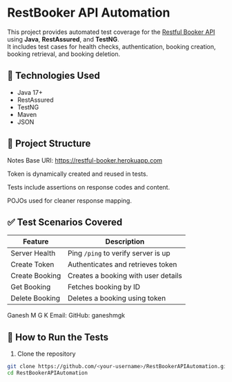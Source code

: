 # RestBooker API Automation

This project provides automated test coverage for the [Restful Booker API](https://restful-booker.herokuapp.com/) using **Java**, **RestAssured**, and **TestNG**.  
It includes test cases for health checks, authentication, booking creation, booking retrieval, and booking deletion.

## 🧪 Technologies Used

- Java 17+
- RestAssured
- TestNG
- Maven
- JSON

## 🚀 Project Structure

 Notes
Base URI: https://restful-booker.herokuapp.com

Token is dynamically created and reused in tests.

Tests include assertions on response codes and content.

POJOs used for cleaner response mapping.

## ✅ Test Scenarios Covered
| Feature        | Description                            |
|----------------|----------------------------------------|
| Server Health  | Ping `/ping` to verify server is up    |
| Create Token   | Authenticates and retrieves token      |
| Create Booking | Creates a booking with user details    |
| Get Booking    | Fetches booking by ID                  |
| Delete Booking | Deletes a booking using token          |

Ganesh M G K
Email: 
GitHub: ganeshmgk

## 🔧 How to Run the Tests

1. Clone the repository

```bash
git clone https://github.com/<your-username>/RestBookerAPIAutomation.git
cd RestBookerAPIAutomation


